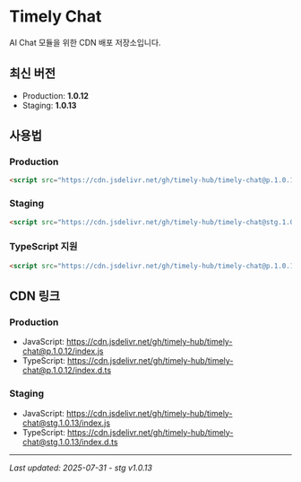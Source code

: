 # Timely Chat

AI Chat 모듈을 위한 CDN 배포 저장소입니다.

## 최신 버전
- Production: **1.0.12**
- Staging: **1.0.13**

## 사용법

### Production
```html
<script src="https://cdn.jsdelivr.net/gh/timely-hub/timely-chat@p.1.0.12/index.js"></script>
```

### Staging
```html
<script src="https://cdn.jsdelivr.net/gh/timely-hub/timely-chat@stg.1.0.13/index.js"></script>
```

### TypeScript 지원
```html
<script src="https://cdn.jsdelivr.net/gh/timely-hub/timely-chat@p.1.0.12/index.d.ts"></script>
```

## CDN 링크

### Production
- JavaScript: https://cdn.jsdelivr.net/gh/timely-hub/timely-chat@p.1.0.12/index.js
- TypeScript: https://cdn.jsdelivr.net/gh/timely-hub/timely-chat@p.1.0.12/index.d.ts

### Staging
- JavaScript: https://cdn.jsdelivr.net/gh/timely-hub/timely-chat@stg.1.0.13/index.js
- TypeScript: https://cdn.jsdelivr.net/gh/timely-hub/timely-chat@stg.1.0.13/index.d.ts

---
*Last updated: 2025-07-31 - stg v1.0.13*
